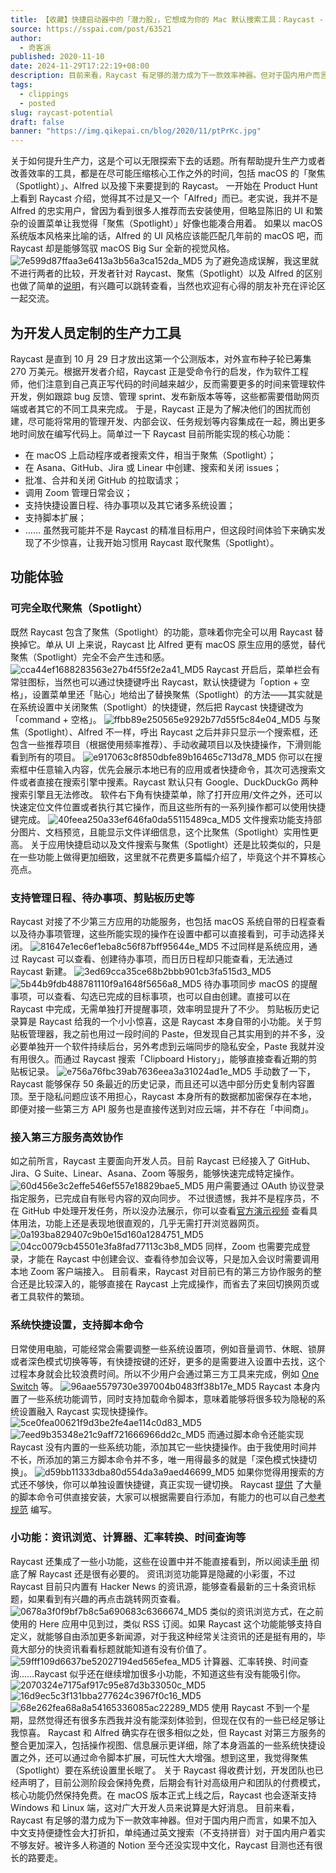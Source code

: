 ```yaml
---
title: 【收藏】快捷启动器中的「潜力股」，它想成为你的 Mac 默认搜索工具：Raycast - 少数派
source: https://sspai.com/post/63521
author:
  - 奇客派
published: 2020-11-10
date: 2024-11-29T17:22:19+08:00
description: 目前来看，Raycast 有足够的潜力成为下一款效率神器。但对于国内用户而言，尚未中文化的 Raycast 还有不少路要走。
tags:
  - clippings
  - posted
slug: raycast-potential
draft: false
banner: "https://img.qikepai.cn/blog/2020/11/ptPrKc.jpg"
---
```

关于如何提升生产力，这是个可以无限探索下去的话题。所有帮助提升生产力或者改善效率的工具，都是在尽可能压缩核心工作之外的时间，包括 macOS 的「聚焦（Spotlight）」、Alfred 以及接下来要提到的 Raycast。
一开始在 Product Hunt 上看到 Raycast 介绍，觉得其不过是又一个「Alfred」而已。老实说，我并不是 Alfred 的忠实用户，曾因为看到很多人推荐而去安装使用，但略显陈旧的 UI 和繁杂的设置菜单让我觉得「聚焦（Spotlight）」好像也能凑合用着。
如果以 macOS 系统版本风格来比喻的话，Alfred 的 UI 风格应该能匹配几年前的 macOS 吧，而 Raycast 却是能够驾驭 macOS Big Sur 全新的视觉风格。
![7e599d87ffaa3e6413a3b56a3ca152da_MD5](https://cdn.jsongo.top/2024/11/f97c9a5832fb6f27de819010b02936b1.webp)
为了避免造成误解，我这里就不进行两者的比较，开发者针对 Raycast、聚焦（Spotlight）以及 Alfred 的区别也做了简单的[说明](https://sspai.com/link?target=https%3A%2F%2Fraycast.com%2Ffaq)，有兴趣可以跳转查看，当然也欢迎有心得的朋友补充在评论区一起交流。
## **为开发人员定制的生产力工具**
Raycast 是直到 10 月 29 日才放出这第一个公测版本，对外宣布种子轮已筹集 270 万美元。根据开发者介绍，Raycast 正是受命令行的启发，作为软件工程师，他们注意到自己真正写代码的时间越来越少，反而需要更多的时间来管理软件开发，例如跟踪 bug 反馈、管理 sprint、发布新版本等等，这些都需要借助网页端或者其它的不同工具来完成。
于是，Raycast 正是为了解决他们的困扰而创建，尽可能将常用的管理开发、内部会议、任务规划等内容集成在一起，腾出更多地时间放在编写代码上。简单过一下 Raycast 目前所能实现的核心功能：
- 在 macOS 上启动程序或者搜索文件，相当于聚焦（Spotlight）；
- 在 Asana、GitHub、Jira 或 Linear 中创建、搜索和关闭 issues；
- 批准、合并和关闭 GitHub 的拉取请求；
- 调用 Zoom 管理日常会议；
- 支持快捷设置日程、待办事项以及其它诸多系统设置；
- 支持脚本扩展；
- ……
虽然我可能并不是 Raycast 的精准目标用户，但这段时间体验下来确实发现了不少惊喜，让我开始习惯用 Raycast 取代聚焦（Spotlight）。
## 功能体验
### 可完全取代聚焦（Spotlight）
既然 Raycast 包含了聚焦（Spotlight）的功能，意味着你完全可以用 Raycast 替换掉它。单从 UI 上来说，Raycast 比 Alfred 更有 macOS 原生应用的感觉，替代聚焦（Spotlight）完全不会产生违和感。
![cca44ef1688283563e27b4f55f2e2a41_MD5](https://cdn.jsongo.top/2024/11/c70e4cb6b84456b0bf0d72939d4501d7.webp)
Raycast 开启后，菜单栏会有常驻图标，当然也可以通过快捷键呼出 Raycast，默认快捷键为「option + 空格」，设置菜单里还「贴心」地给出了替换聚焦（Spotlight）的方法——其实就是在系统设置中关闭聚焦（Spotlight）的快捷键，然后把 Raycast 快捷键改为「command + 空格」。
![ffbb89e250565e9292b77d55f5c84e04_MD5](https://cdn.jsongo.top/2024/11/2e0e1fe807909f21e8a33f3fa64af2a5.webp)
与聚焦（Spotlight）、Alfred 不一样，呼出 Raycast 之后并非只显示一个搜索框，还包含一些推荐项目（根据使用频率推荐）、手动收藏项目以及快捷操作，下滑则能看到所有的项目。
![e917063c8f850dbfe89b16465c713d78_MD5](https://cdn.jsongo.top/2024/11/f2446c160ce889dddecd375b67de7491.webp)
你可以在搜索框中任意输入内容，优先会展示本地已有的应用或者快捷命令，其次可选搜索文件或者直接在搜索引擎中搜素。Raycast 默认只有 Google、DuckDuckGo 两种搜索引擎且无法修改。
软件右下角有快捷菜单，除了打开应用/文件之外，还可以快速定位文件位置或者执行其它操作，而且这些所有的一系列操作都可以使用快捷键完成。
![40feea250a33ef646fa0da55115489ca_MD5](https://cdn.jsongo.top/2024/11/ddd7711e9de3a7a1d5ef89857a34b868.webp)
文件搜索功能支持部分图片、文档预览，且能显示文件详细信息，这个比聚焦（Spotlight）实用性更高。
关于应用快捷启动以及文件搜索与聚焦（Spotlight）还是比较类似的，只是在一些功能上做得更加细致，这里就不花费更多篇幅介绍了，毕竟这个并不算核心亮点。
### 支持管理日程、待办事项、剪贴板历史等
Raycast 对接了不少第三方应用的功能服务，也包括 macOS 系统自带的日程查看以及待办事项管理，这些所能实现的操作在设置中都可以直接看到，可手动选择关闭。
![81647e1ec6ef1eba8c56f87bff95644e_MD5](https://cdn.jsongo.top/2024/11/efb835e32bea06295738bcb56e03243e.webp)
不过同样是系统应用，通过 Raycast 可以查看、创建待办事项，而日历日程却只能查看，无法通过 Raycast 新建。
![3ed69cca35ce68b2bbb901cb3fa515d3_MD5](https://cdn.jsongo.top/2024/11/d877256a9cde5bc60b0c7002c0387c06.webp)
![5b44b9fdb488781110f9a1648f5656a8_MD5](https://cdn.jsongo.top/2024/11/1579db6597c7421acaf7d7f4a398474e.webp)
待办事项同步 macOS 的提醒事项，可以查看、勾选已完成的目标事项，也可以自由创建。直接可以在 Raycast 中完成，无需单独打开提醒事项，效率明显提升了不少。
剪贴板历史记录算是 Raycast 给我的一个小小惊喜，这是 Raycast 本身自带的小功能。关于剪贴板管理器，我之前也用过一段时间的 Paste，但发现自己其实用到的并不多，没必要单独开一个软件持续后台，另外考虑到云端同步的隐私安全，Paste 我就并没有用很久。而通过 Raycast 搜索「Clipboard History」，能够直接查看近期的剪贴板记录。
![e756a76fbc39ab7636eea3a31024ad1e_MD5](https://cdn.jsongo.top/2024/11/14651579cb75cb98cc01af5ad7cde863.webp)
手动数了一下，Raycast 能够保存 50 条最近的历史记录，而且还可以选中部分历史复制内容置顶。至于隐私问题应该不用担心，Raycast 本身所有的数据都加密保存在本地，即便对接一些第三方 API 服务也是直接传送到对应云端，并不存在「中间商」。
### 接入第三方服务高效协作
如之前所言，Raycast 主要面向开发人员。目前 Raycast 已经接入了 GitHub、Jira、G Suite、Linear、Asana、Zoom 等服务，能够快速完成特定操作。
![60d456e3c2effe546ef557e18829bae5_MD5](https://cdn.jsongo.top/2024/11/0a46b6cda9f5438644431d66017fa5f9.webp)
用户需要通过 OAuth 协议登录指定服务，已完成自有账号内容的双向同步。
不过很遗憾，我并不是程序员，不在 GitHub 中处理开发任务，所以没办法展示，你可以查看[官方演示视频](https://sspai.com/link?target=https%3A%2F%2Fraycast.com%2Fextensions%2Fgithub) 查看具体用法，功能上还是表现地很直观的，几乎无需打开浏览器网页。
![0a193ba829407c9b0e15d160a1284751_MD5](https://cdn.jsongo.top/2024/11/02892bbca5bb5a43e6ffe1b541c693cf.webp)
![04cc0079cb45501e3fa8fad77113c3b8_MD5](https://cdn.jsongo.top/2024/11/c8a4505782e33913154dc1b439c85da8.webp)
同样，Zoom 也需要完成登录，才能在 Raycast 中创建会议、查看待参加会议等，只是加入会议时需要调用本地 Zoom 客户端接入。
目前看来，Raycast 对目前已有的第三方协作服务的整合还是比较深入的，能够直接在 Raycast 上完成操作，而省去了来回切换网页或者工具软件的繁琐。
### 系统快捷设置，支持脚本命令
日常使用电脑，可能经常会需要调整一些系统设置项，例如音量调节、休眠、锁屏或者深色模式切换等等，有快捷按键的还好，更多的是需要进入设置中去找，这个过程本身就会比较浪费时间。所以不少用户会通过第三方工具来完成，例如 [One Switch](https://sspai.com/item/77) 等。
![96aae5579730e397004b0483ff38b17e_MD5](https://cdn.jsongo.top/2024/11/147f9d240e88a56e00893b1b0824608c.webp)
Raycast 本身内置了一些系统功能调节，同时支持加载命令脚本，意味着能够将很多较为隐秘的系统设置融入 Raycast 实现快捷操作。
![5ce0fea00621f9d3be2fe4ae114c0d83_MD5](https://cdn.jsongo.top/2024/11/e1a2f8d3ba22cc89a0fc9577afbf3bcb.webp)
![7eed9b35348e21c9aff721666966dd2c_MD5](https://cdn.jsongo.top/2024/11/ea35594ade68ff40697a9bc74853d258.webp)
而通过脚本命令还能实现 Raycast 没有内置的一些系统功能，添加其它一些快捷操作。由于我使用时间并不长，所添加的第三方脚本命令并不多，唯一用得最多的就是「深色模式快捷切换」。
![d59bb11333dba80d554da3a9aed46699_MD5](https://cdn.jsongo.top/2024/11/d40fc6b2343314c58359ed6d52fd8510.webp)
如果你觉得用搜索的方式还不够快，你可以单独设置快捷键，真正实现一键切换。
Raycast [提供](https://sspai.com/link?target=https%3A%2F%2Fgithub.com%2Fraycast%2Fscript-commands%2Fblob%2Fmaster%2Fextensions.md) 了大量的脚本命令可供直接安装，大家可以根据需要自行添加，有能力的也可以自己[参考规范](https://sspai.com/link?target=https%3A%2F%2Fgithub.com%2Fraycast%2Fscript-commands) 编写。
### 小功能：资讯浏览、计算器、汇率转换、时间查询等
Raycast 还集成了一些小功能，这些在设置中并不能直接看到，所以阅读[手册](https://sspai.com/link?target=https%3A%2F%2Fwww.notion.so%2FRaycast-Manual-d5c85a7694dc4e4088b8b93557ea6d2d) 彻底了解 Raycast 还是很有必要的。
资讯浏览功能算是隐藏的小彩蛋，不过 Raycast 目前只内置有 Hacker News 的资讯源，能够查看最新的三十条资讯标题，如果看到有兴趣的再点击跳转网页查看。
![0678a3f0f9bf7b8c5a690683c6366674_MD5](https://cdn.jsongo.top/2024/11/674eab3a9033a4ff14a72a6b597141c3.webp)
类似的资讯浏览方式，在之前使用的 Here 应用中见到过，类似 RSS 订阅。如果 Raycast 这个功能能够支持自定义，就能够自由添加更多新闻源，对于我这种经常关注资讯的还是挺有用的，毕竟大部分的快资讯看看标题就能知道有没有价值了。
![59fff109d6637be52027194ed565efea_MD5](https://cdn.jsongo.top/2024/11/9bbc93c83b32264169eac763abab742e.webp)
计算器、汇率转换、时间查询……Raycast 似乎还在继续增加很多小功能，不知道这些有没有能吸引你。
![2070324e7175af917c95e87d3b33050c_MD5](https://cdn.jsongo.top/2024/11/f89367e7b2a5b33b29620a9fad0e74f7.webp)
![16d9ec5c3f131bba277624c3967f0c16_MD5](https://cdn.jsongo.top/2024/11/50cfb72914950e80c8de1d87fea892fb.webp)
![68e262fea68a8a54165336085ac22289_MD5](https://cdn.jsongo.top/2024/11/33eec15cac005e571a16edf4cf363b55.webp)
使用 Raycast 不到一个星期，显然觉得还有很多东西我并没有能深刻体验到，但现在仅有的一些已经足够让我惊喜。
Raycast 和 Alfred 确实存在很多相似之处，但 Raycast 对第三方服务的整合更加深入，包括操作视图、信息展示更详细，除了本身涵盖的一些系统快捷设置之外，还可以通过命令脚本扩展，可玩性大大增强。想到这里，我觉得聚焦（Spotlight）要在系统设置里长眠了。
关于 Raycast 得收费计划，开发团队也已经声明了，目前公测阶段会保持免费，后期会有针对高级用户和团队的付费模式，核心功能仍然保持免费。在 macOS 版本正式上线之后，Raycast 也会逐渐支持 Windows 和 Linux 端，这对广大开发人员来说算是大好消息。
目前来看，Raycast 有足够的潜力成为下一款效率神器。但对于国内用户而言，如果不加入中文支持便捷性会大打折扣，单纯通过英文搜索（不支持拼音）对于国内用户着实不够友好。被许多人称道的 Notion 至今还没实现中文化，Raycast 目测也还有很长的路要走。
